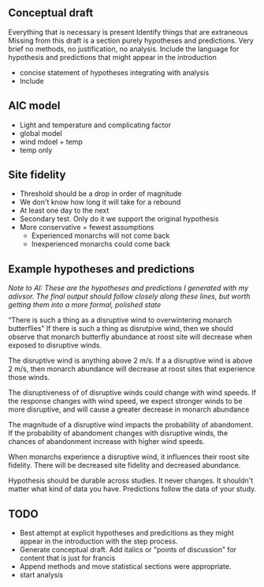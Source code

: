 ## Conceptual draft
Everything that is necessary is present
Identify things that are extraneous 
Missing from this draft is a section purely hypotheses and predictions. Very brief
no methods, no justification, no analysis. 
Include the language for hypothesis and predictions that might appear in the introduction
- concise statement of hypotheses integrating with analysis 
- Include 

## AIC model
- Light and temperature and complicating factor
- global model
- wind mdoel + temp
- temp only

## Site fidelity
- Threshold should be a drop in order of magnitude
- We don't know how long it will take for a rebound
- At least one day to the next
- Secondary test. Only do it we support the original hypothesis
- More conservative = fewest assumptions
  - Experienced monarchs will not come back
  - Inexperienced monarchs could come back
  

## Example hypotheses and predictions
*Note to AI: These are the hypotheses and predictions I generated with my adivsor. The final output should follow closely along these lines, but worth getting them into a more formal, polished state*

“There is such a thing as a disruptive wind to overwintering monarch butterflies” If there is such a thing as disrutpive wind, then we should observe that monarch butterfly abundance at roost site will decrease when exposed to disruptive winds. 

The disruptive wind is anything above 2 m/s. If a a disruptive wind is above 2 m/s, then monarch abundance will decrease at roost sites that experience those winds. 

The disruptiveness of of disruptive winds could change with wind speeds. If the response changes with wind speed, we expect stronger winds to be more disruptive, and will cause a greater decrease in monarch abundance 

The magnitude of a disruptive wind impacts the probability of abandoment. If the probability of abandoment changes with disruptive winds, the chances of abandonment increase with higher wind speeds. 

When monarchs experience a disruptive wind, it influences their roost site fidelity. There will be decreased site fidelity and decreased abundance. 

Hypothesis should be durable across studies. It never changes. It shouldn't matter what kind of data you have. Predictions follow the data of your study. 

## TODO
- Best attempt at explicit hypotheses and predicitions as they might appear in the introduction with the step process. 
- Generate conceptual draft. Add italics or "points of discussion" for content that is just for francis
- Append methods and move statistical sections were appropriate.
- start analysis